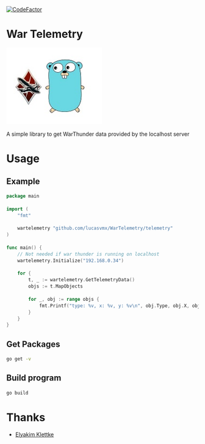 [![CodeFactor](https://www.codefactor.io/repository/github/lucasvmx/wartelemetry/badge)](https://www.codefactor.io/repository/github/lucasvmx/wartelemetry)

# War Telemetry

<img src="logo.jpg" alt="drawing" width="250" height="200"/>

A simple library to get WarThunder data provided by the localhost server

# Usage

## Example
```go
package main

import (
	"fmt"

	wartelemetry "github.com/lucasvmx/WarTelemetry/telemetry"
)

func main() {
	// Not needed if war thunder is running on localhost
	wartelemetry.Initialize("192.168.0.34")

	for {
		t, _ := wartelemetry.GetTelemetryData()
		objs := t.MapObjects

		for _, obj := range objs {
			fmt.Printf("type: %v, x: %v, y: %v\n", obj.Type, obj.X, obj.Y)
		}
	}
}
```

## Get Packages
```sh
go get -v
```

## Build program
```sh
go build
```

# Thanks
- [Elyakim Klettke](https://github.com/elyakimklettke)
